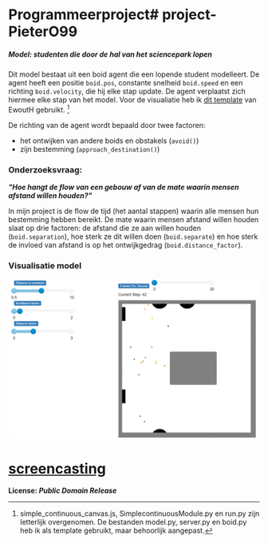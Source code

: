 # Programmeerproject# project-PieterO99

##### Model: studenten die door de hal van het sciencepark lopen

Dit model bestaat uit een boid agent die een lopende student modelleert. De agent heeft een positie `boid.pos`, constante snelheid `boid.speed` en een richting `boid.velocity`, die hij elke stap update. De agent verplaatst zich hiermee elke stap van het model. Voor de visualiatie heb ik [dit template](https://github.com/projectmesa/mesa/tree/main/examples/boid_flockers) van EwoutH gebruikt. [^1]

De richting van de agent wordt bepaald door twee factoren: 
- het ontwijken van andere boids en obstakels (`avoid()`)
- zijn bestemming (`approach_destination()`)

### Onderzoeksvraag: 
***"Hoe hangt de flow van een gebouw af van de mate waarin mensen afstand willen houden?"***

In mijn project is de flow de tijd (het aantal stappen) waarin alle mensen hun bestemming hebben bereikt.
De mate waarin mensen afstand willen houden slaat op drie factoren: de afstand die ze aan willen houden (`boid.separation`), hoe sterk ze dit willen doen (`boid.separate`) en hoe sterk de invloed van afstand is op het ontwijkgedrag (`boid.distance_factor`).

### Visualisatie model

![studentenstroom in de hal](doc/SkriensjotABM.png)


# [screencasting](https://video.uva.nl/media/video1827382427/0_zclgkj0z)

__License: *Public Domain Release*__

[^1]: simple_continuous_canvas.js, SimplecontinuousModule.py en run.py zijn letterlijk overgenomen. De bestanden model.py, server.py en boid.py heb ik als template gebruikt, maar behoorlijk aangepast.